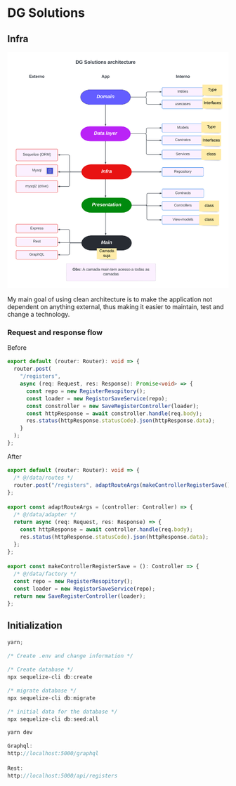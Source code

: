 # DG Solutions

## Infra

<img src="infra.png" />
<p>
    My main goal of using clean architecture is to make the application not dependent on anything external, thus making it easier to maintain, test and change a technology.
</p>

### Request and response flow

Before

```ts
export default (router: Router): void => {
  router.post(
    "/registers",
    async (req: Request, res: Response): Promise<void> => {
      const repo = new RegisterResopitory();
      const loader = new RegistorSaveService(repo);
      const constroller = new SaveRegisterController(loader);
      const httpResponse = await constroller.handle(req.body);
      res.status(httpResponse.statusCode).json(httpResponse.data);
    }
  );
};
```

After

```ts
export default (router: Router): void => {
  /* @/data/routes */
  router.post("/registers", adaptRouteArgs(makeControllerRegisterSave()));
};

export const adaptRouteArgs = (controller: Controller) => {
  /* @/data/adapter */
  return async (req: Request, res: Response) => {
    const httpResponse = await controller.handle(req.body);
    res.status(httpResponse.statusCode).json(httpResponse.data);
  };
};

export const makeControllerRegisterSave = (): Controller => {
  /* @/data/factory */
  const repo = new RegisterResopitory();
  const loader = new RegistorSaveService(repo);
  return new SaveRegisterController(loader);
};
```

## Initialization

```js
yarn;
```

```js
/* Create .env and change information */
```

```js
/* Create database */
npx sequelize-cli db:create
```

```js
/* migrate database */
npx sequelize-cli db:migrate
```

```js
/* initial data for the database */
npx sequelize-cli db:seed:all
```

```js
yarn dev
```

```js
Graphql:
http://localhost:5000/graphql

Rest:
http://localhost:5000/api/registers
```
